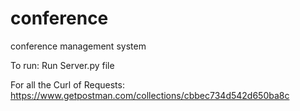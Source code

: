 # conference
conference management system

To run:
 Run Server.py file

For all the Curl of Requests:
 https://www.getpostman.com/collections/cbbec734d542d650ba8c
